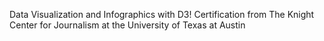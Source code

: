 Data Visualization and Infographics with D3! Certification from
The Knight Center for Journalism at the University of Texas at Austin
